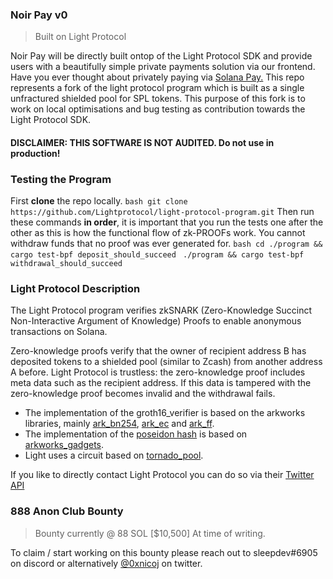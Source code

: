 ### Noir Pay v0
> Built on Light Protocol

Noir Pay will be directly built ontop of the Light Protocol SDK and provide users with a beautifully simple private payments solution via our frontend. Have you ever thought about privately paying via [Solana Pay.](https://github.com/solana-labs/solana-pay/) This repo represents a fork of the light protocol program which is built as a single unfractured shielded pool for SPL tokens. This purpose of this fork is to work on local optimisations and bug testing as contribution towards the Light Protocol SDK. 

#### DISCLAIMER: THIS SOFTWARE IS NOT AUDITED. Do not use in production!

### Testing the Program
First **clone** the repo locally. 
```bash git clone https://github.com/Lightprotocol/light-protocol-program.git```
Then run these commands **in order**, it is important that you run the tests one after the other as this is how the functional flow of zk-PROOFs work. You cannot withdraw funds that no proof was ever generated for. 
```bash cd ./program && cargo test-bpf deposit_should_succeed```
``` ./program && cargo test-bpf withdrawal_should_succeed```

### Light Protocol Description

The Light Protocol program verifies zkSNARK (Zero-Knowledge Succinct Non-Interactive Argument of Knowledge) Proofs to enable anonymous transactions on Solana. 

Zero-knowledge proofs verify that the owner of recipient address B has deposited tokens to a shielded pool (similar to Zcash) from another address A before.
Light Protocol is trustless: the zero-knowledge proof includes meta data such as the recipient address. If this data is tampered with the zero-knowledge proof becomes invalid and the withdrawal fails.

- The implementation of the groth16_verifier is based on the arkworks libraries, mainly [ark_bn254](https://docs.rs/ark-bn254/0.3.0/ark_bn254/), [ark_ec](https://docs.rs/ark-ec/0.3.0/ark_ec/) and [ark_ff](https://docs.rs/ark-ff/0.3.0/ark_ff/).
- The implementation of the [poseidon hash](https://docs.rs/arkworks-gadgets/0.3.14/arkworks_gadgets/poseidon/circom/index.html) is based on [arkworks_gadgets](https://github.com/webb-tools/arkworks-gadgets).
- Light uses a circuit based on [tornado_pool](https://github.com/tornadocash/tornado-pool/tree/onchain-tree/circuits).

If you like to directly contact Light Protocol you can do so via their [Twitter API](https://twitter.com/LightProtocol)

### 888 Anon Club Bounty
> Bounty currently @ 88 SOL [$10,500] At time of writing. 

To claim / start working on this bounty please reach out to sleepdev#6905 on discord or alternatively [@0xnicoj](https://twitter.com/0xnicoj) on twitter. 